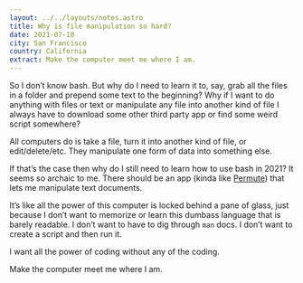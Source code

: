 ```yaml
---
layout: ../../layouts/notes.astro
title: Why is file manipulation so hard?
date: 2021-07-10
city: San Francisco
country: California
extract: Make the computer meet me where I am.
---
```


So I don’t know bash. But why do I need to learn it to, say, grab all the files in a folder and prepend some text to the beginning? Why if I want to do anything with files or text or manipulate any file into another kind of file I always have to download some other third party app or find some weird script somewhere?

All computers do is take a file, turn it into another kind of file, or edit/delete/etc. They manipulate one form of data into something else.

If that’s the case then why do I still need to learn how to use bash in 2021? It seems so archaic to me. There should be an app (kinda like [Permute](https://software.charliemonroe.net/permute/)) that lets me manipulate text documents.

It’s like all the power of this computer is locked behind a pane of glass, just because I don’t want to memorize or learn this dumbass language that is barely readable. I don’t want to have to dig through `man` docs. I don’t want to create a script and then run it.

I want all the power of coding without any of the coding.

Make the computer meet me where I am.
